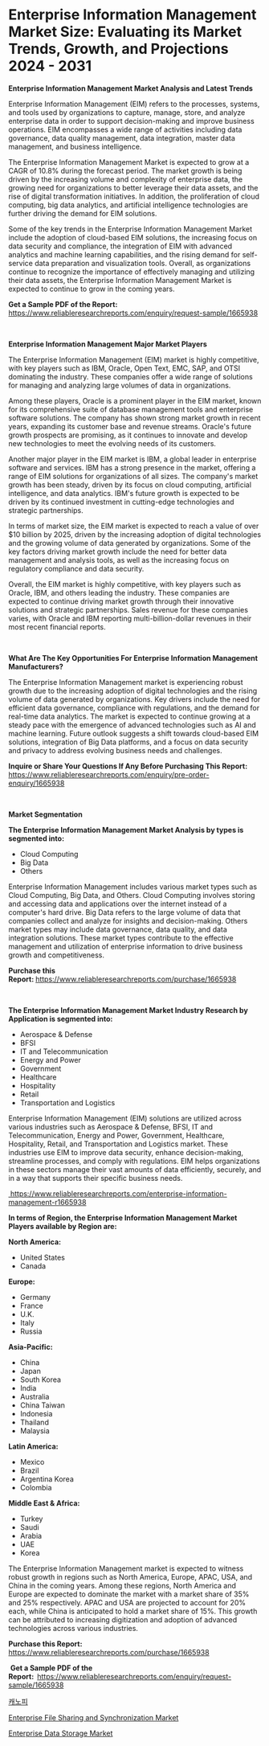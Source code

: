 <p><h1>Enterprise Information Management Market Size: Evaluating its Market Trends, Growth, and Projections 2024 - 2031</h1></p><p><strong>Enterprise Information Management Market Analysis and Latest Trends</strong></p>
<p><p>Enterprise Information Management (EIM) refers to the processes, systems, and tools used by organizations to capture, manage, store, and analyze enterprise data in order to support decision-making and improve business operations. EIM encompasses a wide range of activities including data governance, data quality management, data integration, master data management, and business intelligence.</p><p>The Enterprise Information Management Market is expected to grow at a CAGR of 10.8% during the forecast period. The market growth is being driven by the increasing volume and complexity of enterprise data, the growing need for organizations to better leverage their data assets, and the rise of digital transformation initiatives. In addition, the proliferation of cloud computing, big data analytics, and artificial intelligence technologies are further driving the demand for EIM solutions.</p><p>Some of the key trends in the Enterprise Information Management Market include the adoption of cloud-based EIM solutions, the increasing focus on data security and compliance, the integration of EIM with advanced analytics and machine learning capabilities, and the rising demand for self-service data preparation and visualization tools. Overall, as organizations continue to recognize the importance of effectively managing and utilizing their data assets, the Enterprise Information Management Market is expected to continue to grow in the coming years.</p></p>
<p><strong>Get a Sample PDF of the Report:&nbsp;</strong> <a href="https://www.reliableresearchreports.com/enquiry/request-sample/1665938">https://www.reliableresearchreports.com/enquiry/request-sample/1665938</a></p>
<p>&nbsp;</p>
<p><strong>Enterprise Information Management Major Market Players</strong></p>
<p><p>The Enterprise Information Management (EIM) market is highly competitive, with key players such as IBM, Oracle, Open Text, EMC, SAP, and OTSI dominating the industry. These companies offer a wide range of solutions for managing and analyzing large volumes of data in organizations.</p><p>Among these players, Oracle is a prominent player in the EIM market, known for its comprehensive suite of database management tools and enterprise software solutions. The company has shown strong market growth in recent years, expanding its customer base and revenue streams. Oracle's future growth prospects are promising, as it continues to innovate and develop new technologies to meet the evolving needs of its customers.</p><p>Another major player in the EIM market is IBM, a global leader in enterprise software and services. IBM has a strong presence in the market, offering a range of EIM solutions for organizations of all sizes. The company's market growth has been steady, driven by its focus on cloud computing, artificial intelligence, and data analytics. IBM's future growth is expected to be driven by its continued investment in cutting-edge technologies and strategic partnerships.</p><p>In terms of market size, the EIM market is expected to reach a value of over $10 billion by 2025, driven by the increasing adoption of digital technologies and the growing volume of data generated by organizations. Some of the key factors driving market growth include the need for better data management and analysis tools, as well as the increasing focus on regulatory compliance and data security.</p><p>Overall, the EIM market is highly competitive, with key players such as Oracle, IBM, and others leading the industry. These companies are expected to continue driving market growth through their innovative solutions and strategic partnerships. Sales revenue for these companies varies, with Oracle and IBM reporting multi-billion-dollar revenues in their most recent financial reports.</p></p>
<p>&nbsp;</p>
<p><strong>What Are The Key Opportunities For Enterprise Information Management Manufacturers?</strong></p>
<p><p>The Enterprise Information Management market is experiencing robust growth due to the increasing adoption of digital technologies and the rising volume of data generated by organizations. Key drivers include the need for efficient data governance, compliance with regulations, and the demand for real-time data analytics. The market is expected to continue growing at a steady pace with the emergence of advanced technologies such as AI and machine learning. Future outlook suggests a shift towards cloud-based EIM solutions, integration of Big Data platforms, and a focus on data security and privacy to address evolving business needs and challenges.</p></p>
<p><strong>Inquire or Share Your Questions If Any Before Purchasing This Report:</strong> <a href="https://www.reliableresearchreports.com/enquiry/pre-order-enquiry/1665938">https://www.reliableresearchreports.com/enquiry/pre-order-enquiry/1665938</a></p>
<p>&nbsp;</p>
<p><strong>Market Segmentation</strong></p>
<p><strong>The Enterprise Information Management Market Analysis by types is segmented into:</strong></p>
<p><ul><li>Cloud Computing</li><li>Big Data</li><li>Others</li></ul></p>
<p><p>Enterprise Information Management includes various market types such as Cloud Computing, Big Data, and Others. Cloud Computing involves storing and accessing data and applications over the internet instead of a computer's hard drive. Big Data refers to the large volume of data that companies collect and analyze for insights and decision-making. Others market types may include data governance, data quality, and data integration solutions. These market types contribute to the effective management and utilization of enterprise information to drive business growth and competitiveness.</p></p>
<p><strong>Purchase this Report:&nbsp;</strong><a href="https://www.reliableresearchreports.com/purchase/1665938">https://www.reliableresearchreports.com/purchase/1665938</a></p>
<p>&nbsp;</p>
<p><strong>The Enterprise Information Management Market Industry Research by Application is segmented into:</strong></p>
<p><ul><li>Aerospace & Defense</li><li>BFSI</li><li>IT and Telecommunication</li><li>Energy and Power</li><li>Government</li><li>Healthcare</li><li>Hospitality</li><li>Retail</li><li>Transportation and Logistics</li></ul></p>
<p><p>Enterprise Information Management (EIM) solutions are utilized across various industries such as Aerospace & Defense, BFSI, IT and Telecommunication, Energy and Power, Government, Healthcare, Hospitality, Retail, and Transportation and Logistics market. These industries use EIM to improve data security, enhance decision-making, streamline processes, and comply with regulations. EIM helps organizations in these sectors manage their vast amounts of data efficiently, securely, and in a way that supports their specific business needs.</p></p>
<p><a href="https://www.reliableresearchreports.com/enterprise-information-management-r1665938">&nbsp;https://www.reliableresearchreports.com/enterprise-information-management-r1665938</a></p>
<p><strong>In terms of Region, the Enterprise Information Management Market Players available by Region are:</strong></p>
<p>
    <p> <strong> North America: </strong>
        <ul>
            <li>United States</li>
            <li>Canada</li>
        </ul>
        </p> 
    <p> <strong> Europe: </strong>
        <ul>
            <li>Germany</li>
            <li>France</li>
            <li>U.K.</li>
            <li>Italy</li>
            <li>Russia</li>
        </ul>
        </p> 
    <p> <strong> Asia-Pacific: </strong>
        <ul>
            <li>China</li>
            <li>Japan</li>
            <li>South Korea</li>
            <li>India</li>
            <li>Australia</li>
            <li>China Taiwan</li>
            <li>Indonesia</li>
            <li>Thailand</li>
            <li>Malaysia</li>
        </ul>
        </p> 
    <p> <strong> Latin America: </strong>
        <ul>
            <li>Mexico</li>
            <li>Brazil</li>
            <li>Argentina Korea</li>
            <li>Colombia</li>
        </ul>
        </p> 
    <p> <strong> Middle East & Africa: </strong>
        <ul>
            <li>Turkey</li>
            <li>Saudi</li>
            <li>Arabia</li>
            <li>UAE</li>
            <li>Korea</li>
        </ul>
    </p>
    </p>
<p><p>The Enterprise Information Management market is expected to witness robust growth in regions such as North America, Europe, APAC, USA, and China in the coming years. Among these regions, North America and Europe are expected to dominate the market with a market share of 35% and 25% respectively. APAC and USA are projected to account for 20% each, while China is anticipated to hold a market share of 15%. This growth can be attributed to increasing digitization and adoption of advanced technologies across various industries.</p></p>
<p><strong>Purchase this Report: </strong><a href="https://www.reliableresearchreports.com/purchase/1665938">https://www.reliableresearchreports.com/purchase/1665938</a></p>
<p>&nbsp;<strong>Get a Sample PDF of the Report:&nbsp;&nbsp;</strong><a href="https://www.reliableresearchreports.com/enquiry/request-sample/1665938">https://www.reliableresearchreports.com/enquiry/request-sample/1665938</a></p>
<p><strong></strong></p>
<p><p><a href="https://github.com/LanceOlsotn8978/Market-Research-Report-List-1/blob/main/726282618484.md">캐노피</a></p><p><a href="https://github.com/edytherolanlouisejk1miz0wig/Market-Research-Report-List-1/blob/main/enterprise-file-sharing-and-synchronization-market.md">Enterprise File Sharing and Synchronization Market</a></p><p><a href="https://github.com/peachesmcdowel1/Market-Research-Report-List-2/blob/main/enterprise-data-storage-market.md">Enterprise Data Storage Market</a></p></p>